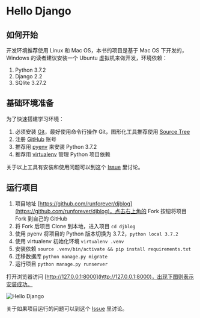 # Hello Django

## 如何开始
开发环境推荐使用 Linux 和 Mac OS，本书的项目是基于 Mac OS 下开发的，Windows 的读者建议安装一个 Ubuntu 虚拟机来做开发，环境依赖：

1. Python 3.7.2
2. Django 2.2
3. SQlite 3.27.2

## 基础环境准备
为了快速搭建学习环境：

1. 必须安装 [Git](https://github.com/git/git)，最好使用命令行操作 Git，图形化工具推荐使用 [Source Tree](https://www.sourcetreeapp.com/)
2. 注册 [GitHub](https://github.com/) 账号
3. 推荐用 [pyenv](https://github.com/pyenv/pyenv) 来安装 Python 3.7.2
4. 推荐用 [virtualenv](https://github.com/pypa/virtualenv) 管理 Python 项目依赖

关于以上工具有安装和使用问题可以到这个 [Issue](https://github.com/runforever/djblog/issues/2) 里讨论。

## 运行项目
1. 项目地址 [https://github.com/runforever/djblog](https://github.com/runforever/djblog)，点击右上角的 Fork 按钮将项目 Fork 到自己的 GitHub
2. 将 Fork 后项目 Clone 到本地，进入项目 `cd djblog`
3. 使用 pyenv 将项目的 Python 版本切换为 3.7.2，`python local 3.7.2 `
4. 使用 virtualenv 初始化环境 `virtualenv .venv`
5. 安装依赖 `source .venv/bin/activate && pip install requirements.txt`
6. 迁移数据库 `python manage.py migrate`
7. 运行项目 `python manage.py runserver`

打开浏览器访问 [http://127.0.0.1:8000](http://127.0.0.1:8000)，出现下图则表示安装成功。

![Hello Django](http://cdn.defcoding.com/E4DB73AF-5F05-46EF-A9FE-67B8CC574F3B.png)

关于如果项目运行的问题可以到这个 [Issue](https://github.com/runforever/djblog/issues/1) 里讨论。
